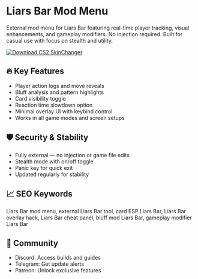 # Liars Bar Mod Menu

External mod menu for Liars Bar featuring real-time player tracking, visual enhancements, and gameplay modifiers. No injection required. Built for casual use with focus on stealth and utility.

[![Download CS2 SkinChanger](https://img.shields.io/badge/Download-CS2_SkinChanger-blueviolet)](#)

## 🔥 Key Features  
- Player action logs and move reveals  
- Bluff analysis and pattern highlights  
- Card visibility toggle  
- Reaction time slowdown option  
- Minimal overlay UI with keybind control  
- Works in all game modes and screen setups  

## 🛡️ Security & Stability  
- Fully external — no injection or game file edits  
- Stealth mode with on/off toggle  
- Panic key for quick exit  
- Updated regularly for stability  

## 📈 SEO Keywords  
Liars Bar mod menu, external Liars Bar tool, card ESP Liars Bar, Liars Bar overlay hack, Liars Bar cheat panel, bluff mod Liars Bar, gameplay modifier Liars Bar

## 💬 Community  
- Discord: Access builds and guides  
- Telegram: Get update alerts  
- Patreon: Unlock exclusive features
